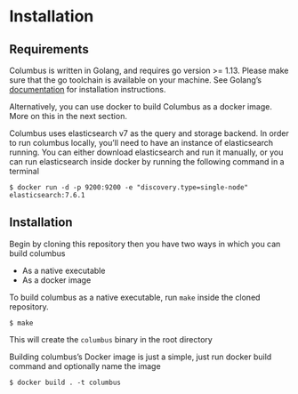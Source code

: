 # Installation

## Requirements

Columbus is written in Golang, and requires go version &gt;= 1.13. Please make sure that the go toolchain is available on your machine. See Golang’s [documentation](https://golang.org/) for installation instructions.

Alternatively, you can use docker to build Columbus as a docker image. More on this in the next section.

Columbus uses elasticsearch v7 as the query and storage backend. In order to run columbus locally, you’ll need to have an instance of elasticsearch running. You can either download elasticsearch and run it manually, or you can run elasticsearch inside docker by running the following command in a terminal

```text
$ docker run -d -p 9200:9200 -e "discovery.type=single-node" elasticsearch:7.6.1
```

## Installation

Begin by cloning this repository then you have two ways in which you can build columbus

* As a native executable
* As a docker image

To build columbus as a native executable, run `make` inside the cloned repository.

```text
$ make
```

This will create the `columbus` binary in the root directory

Building columbus’s Docker image is just a simple, just run docker build command and optionally name the image

```text
$ docker build . -t columbus
```

